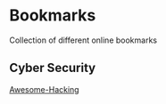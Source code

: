 # Bookmarks
Collection of different online bookmarks

## Cyber Security
[Awesome-Hacking](https://github.com/Hack-with-Github/Awesome-Hacking/blob/master/README.md)
